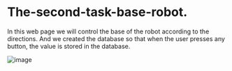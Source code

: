 # The-second-task-base-robot.

In this web page we will control the base of the robot according to the directions.
And we created the database so that when the user presses any button, the value is stored in the database.

![image](https://user-images.githubusercontent.com/85812076/123847947-cd821500-d91f-11eb-9c77-aac34446e66d.png)
